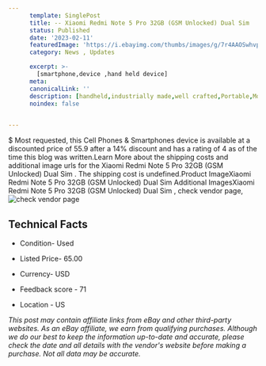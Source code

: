 ```yaml
---
      template: SinglePost
      title: -- Xiaomi Redmi Note 5 Pro 32GB (GSM Unlocked) Dual Sim 
      status: Published
      date: '2023-02-11'
      featuredImage: 'https://i.ebayimg.com/thumbs/images/g/7r4AAOSwhvpj4tOy/s-l225.jpg'
      category: News , Updates

      excerpt: >-
        [smartphone,device ,hand held device]
      meta:
      canonicalLink: ''
      description: [handheld,industrially made,well crafted,Portable,Mobile,Compact,Convenient,Lightweight,Maneuverable,Man-portable,Miniature,Carriable,Hand-held,Light,Holdable,Transportable,Mobile device,Pocket-sized,On-the-go,Wireless,Cordless,Compact size,Convenient size, smartphone,device ,hand held device]
      noindex: false

        
---
```

$
    Most requested, this Cell Phones & Smartphones device is available at a discounted price of 55.9 after a 14% discount and has a rating of 4 as of the time this blog was written.Learn More about the shipping costs and additional image urls for the Xiaomi Redmi Note 5 Pro 32GB (GSM Unlocked) Dual Sim . The shipping cost is undefined.Product ImageXiaomi Redmi Note 5 Pro 32GB (GSM Unlocked) Dual Sim Additional ImagesXiaomi Redmi Note 5 Pro 32GB (GSM Unlocked) Dual Sim , check vendor page, ![check vendor page](https://origin-galleryplus.ebayimg.com/ws/web/334736956243_2_0_1/225x225.jpg,https://origin-galleryplus.ebayimg.com/ws/web/334736956243_3_0_1/225x225.jpg,https://origin-galleryplus.ebayimg.com/ws/web/334736956243_4_0_1/225x225.jpg,https://origin-galleryplus.ebayimg.com/ws/web/334736956243_5_0_1/225x225.jpg,https://origin-galleryplus.ebayimg.com/ws/web/334736956243_6_0_1/225x225.jpg,https://origin-galleryplus.ebayimg.com/ws/web/334736956243_7_0_1/225x225.jpg,https://origin-galleryplus.ebayimg.com/ws/web/334736956243_8_0_1/225x225.jpg,https://origin-galleryplus.ebayimg.com/ws/web/334736956243_9_0_1/225x225.jpg,https://origin-galleryplus.ebayimg.com/ws/web/334736956243_10_0_1/225x225.jpg,https://origin-galleryplus.ebayimg.com/ws/web/334736956243_11_0_1/225x225.jpg,https://origin-galleryplus.ebayimg.com/ws/web/334736956243_12_0_1/225x225.jpg,https://origin-galleryplus.ebayimg.com/ws/web/334736956243_13_0_1/225x225.jpg,https://origin-galleryplus.ebayimg.com/ws/web/334736956243_14_0_1/225x225.jpg)
    
    

 ## Technical Facts 



     
      

 - Condition- Used 


      

 - Listed Price- 65.00 


      

 - Currency- USD 


      

 - Feedback score - 71 


      

 - Location - US 


      
      

 *_This post may contain affiliate links from eBay and other third-party websites. As an eBay affiliate, we earn from qualifying purchases. Although we do our best to keep the information up-to-date and accurate, please check the date and all details with the vendor's website before making a purchase. Not all data may be accurate._*



    
    
    
    
    